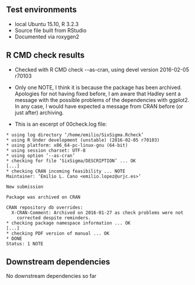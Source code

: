 ## Test environments
* local Ubuntu 15.10, R 3.2.3
* Source file built from RStudio
* Documented via roxygen2

## R CMD check results
* Checked with R CMD check --as-cran, using devel version 2016-02-05 r70103
* Only one NOTE, I think it is because the package has been archived. Apologies 
  for not having fixed before, I am aware that Hadley sent a message with the possible problems of the
  dependencies with ggplot2. In any case, I would have expected a message from CRAN before (or just
  after) archiving.

* This is an excerpt of 00check.log file:

```
* using log directory ‘/home/emilio/SixSigma.Rcheck’
* using R Under development (unstable) (2016-02-05 r70103)
* using platform: x86_64-pc-linux-gnu (64-bit)
* using session charset: UTF-8
* using option ‘--as-cran’
* checking for file ‘SixSigma/DESCRIPTION’ ... OK
[...]
* checking CRAN incoming feasibility ... NOTE
Maintainer: ‘Emilio L. Cano <emilio.lopez@urjc.es>’

New submission

Package was archived on CRAN

CRAN repository db overrides:
  X-CRAN-Comment: Archived on 2016-01-27 as check problems were not
    corrected despite reminders.
* checking package namespace information ... OK
[...]
* checking PDF version of manual ... OK
* DONE
Status: 1 NOTE
```

## Downstream dependencies

No downstream dependencies so far
